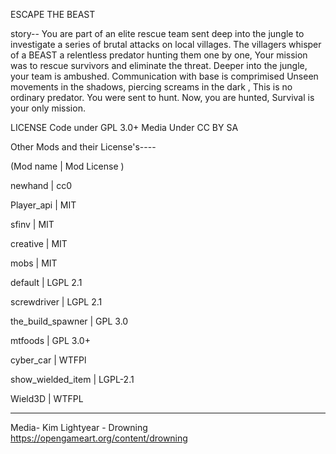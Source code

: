 
ESCAPE THE BEAST

story--
You are part of an elite rescue team sent deep into the jungle to investigate
a series of brutal attacks on local villages. The villagers whisper of a BEAST a
relentless predator hunting them one by one, Your mission was to rescue survivors and
eliminate the threat. 
Deeper into the jungle, your team is ambushed. Communication with base is comprimised
Unseen movements in the shadows, piercing screams in the dark , This is no ordinary predator. 
You were sent to hunt. Now, you are hunted,
Survival is your only mission.

LICENSE
Code under GPL 3.0+ 
Media Under CC BY SA

Other Mods and their License's----

(Mod name | Mod License )

newhand  | cc0

Player_api | MIT

sfinv | MIT

creative | MIT

mobs | MIT

default | LGPL 2.1

screwdriver | LGPL 2.1

the_build_spawner | GPL 3.0

mtfoods | GPL 3.0+

cyber_car | WTFPl

show_wielded_item | LGPL-2.1

Wield3D | WTFPL

------------------
Media-
Kim Lightyear - Drowning
https://opengameart.org/content/drowning

